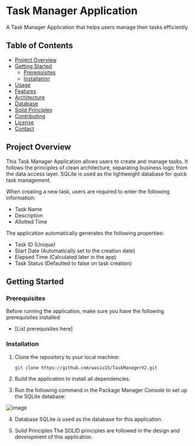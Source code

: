 # Task Manager Application

A Task Manager Application that helps users manage their tasks efficiently.

## Table of Contents
- [Project Overview](#project-overview)
- [Getting Started](#getting-started)
  - [Prerequisites](#prerequisites)
  - [Installation](#installation)
- [Usage](#usage)
- [Features](#features)
- [Architecture](#architecture)
- [Database](#database)
- [Solid Principles](#solid-principles)
- [Contributing](#contributing)
- [License](#license)
- [Contact](#contact)

## Project Overview

This Task Manager Application allows users to create and manage tasks. It follows the principles of clean architecture, separating business logic from the data access layer. SQLite is used as the lightweight database for quick task management.

When creating a new task, users are required to enter the following information:
- Task Name
- Description
- Allotted Time

The application automatically generates the following properties:
- Task ID (Unique)
- Start Date (Automatically set to the creation date)
- Elapsed Time (Calculated later in the app)
- Task Status (Defaulted to false on task creation)

## Getting Started

### Prerequisites

Before running the application, make sure you have the following prerequisites installed:

- [List prerequisites here]

### Installation

1. Clone the repository to your local machine:

   ```bash
   git clone https://github.com/wasiu15/TaskManagerV2.git


2. Build the application to install all dependencies.

3. Run the following command in the Package Manager Console to set up the SQLite database:

![image](https://github.com/wasiu15/TaskManagerV2/assets/66498295/485f8704-e3a4-45d2-b5c6-d1ea499b0003)

4. Database
   SQLite is used as the database for this application.

5. Solid Principles
   The SOLID principles are followed in the design and development of this application.

